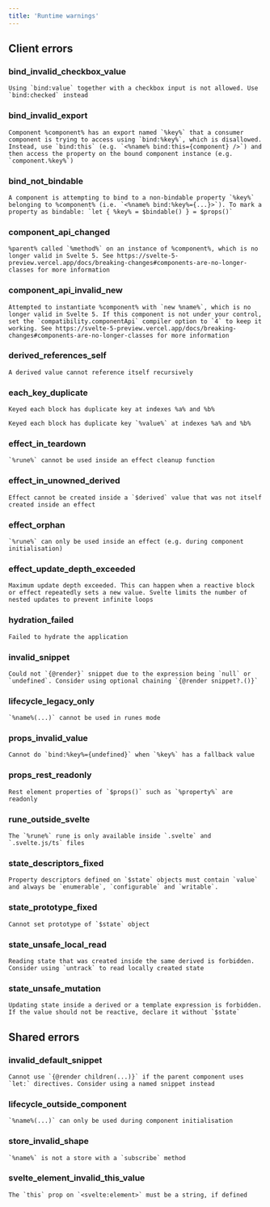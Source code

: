 ```yaml
---
title: 'Runtime warnings'
---
```


## Client errors

### bind_invalid_checkbox_value

```
Using `bind:value` together with a checkbox input is not allowed. Use `bind:checked` instead
```

### bind_invalid_export

```
Component %component% has an export named `%key%` that a consumer component is trying to access using `bind:%key%`, which is disallowed. Instead, use `bind:this` (e.g. `<%name% bind:this={component} />`) and then access the property on the bound component instance (e.g. `component.%key%`)
```

### bind_not_bindable

```
A component is attempting to bind to a non-bindable property `%key%` belonging to %component% (i.e. `<%name% bind:%key%={...}>`). To mark a property as bindable: `let { %key% = $bindable() } = $props()`
```

### component_api_changed

```
%parent% called `%method%` on an instance of %component%, which is no longer valid in Svelte 5. See https://svelte-5-preview.vercel.app/docs/breaking-changes#components-are-no-longer-classes for more information
```

### component_api_invalid_new

```
Attempted to instantiate %component% with `new %name%`, which is no longer valid in Svelte 5. If this component is not under your control, set the `compatibility.componentApi` compiler option to `4` to keep it working. See https://svelte-5-preview.vercel.app/docs/breaking-changes#components-are-no-longer-classes for more information
```

### derived_references_self

```
A derived value cannot reference itself recursively
```

### each_key_duplicate

```
Keyed each block has duplicate key at indexes %a% and %b%
```

```
Keyed each block has duplicate key `%value%` at indexes %a% and %b%
```

### effect_in_teardown

```
`%rune%` cannot be used inside an effect cleanup function
```

### effect_in_unowned_derived

```
Effect cannot be created inside a `$derived` value that was not itself created inside an effect
```

### effect_orphan

```
`%rune%` can only be used inside an effect (e.g. during component initialisation)
```

### effect_update_depth_exceeded

```
Maximum update depth exceeded. This can happen when a reactive block or effect repeatedly sets a new value. Svelte limits the number of nested updates to prevent infinite loops
```

### hydration_failed

```
Failed to hydrate the application
```

### invalid_snippet

```
Could not `{@render}` snippet due to the expression being `null` or `undefined`. Consider using optional chaining `{@render snippet?.()}`
```

### lifecycle_legacy_only

```
`%name%(...)` cannot be used in runes mode
```

### props_invalid_value

```
Cannot do `bind:%key%={undefined}` when `%key%` has a fallback value
```

### props_rest_readonly

```
Rest element properties of `$props()` such as `%property%` are readonly
```

### rune_outside_svelte

```
The `%rune%` rune is only available inside `.svelte` and `.svelte.js/ts` files
```

### state_descriptors_fixed

```
Property descriptors defined on `$state` objects must contain `value` and always be `enumerable`, `configurable` and `writable`.
```

### state_prototype_fixed

```
Cannot set prototype of `$state` object
```

### state_unsafe_local_read

```
Reading state that was created inside the same derived is forbidden. Consider using `untrack` to read locally created state
```

### state_unsafe_mutation

```
Updating state inside a derived or a template expression is forbidden. If the value should not be reactive, declare it without `$state`
```


## Shared errors

### invalid_default_snippet

```
Cannot use `{@render children(...)}` if the parent component uses `let:` directives. Consider using a named snippet instead
```

### lifecycle_outside_component

```
`%name%(...)` can only be used during component initialisation
```

### store_invalid_shape

```
`%name%` is not a store with a `subscribe` method
```

### svelte_element_invalid_this_value

```
The `this` prop on `<svelte:element>` must be a string, if defined
```

